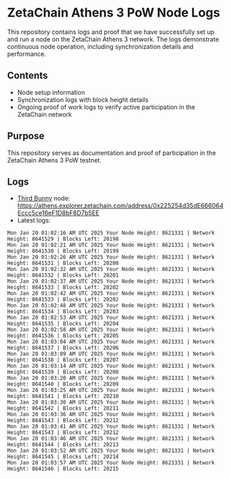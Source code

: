 # ZetaChain Athens 3 PoW Node Logs
This repository contains logs and proof that we have successfully set up and run a node on the ZetaChain Athens 3 network. The logs demonstrate continuous node operation, including synchronization details and performance.

## Contents
- Node setup information
- Synchronization logs with block height details
- Ongoing proof of work logs to verify active participation in the ZetaChain network

## Purpose
This repository serves as documentation and proof of participation in the ZetaChain Athens 3 PoW testnet.

## Logs

- [Third Bunny](https://thirdbunny.xyz/) node: https://athens.explorer.zetachain.com/address/0x225254d35dE666064Eccc5ce16eF1D8bF8D7b5EE
- Latest logs:
```
Mon Jan 20 01:02:16 AM UTC 2025 Your Node Height: 8621331 | Network Height: 8641529 | Blocks Left: 20198
Mon Jan 20 01:02:21 AM UTC 2025 Your Node Height: 8621331 | Network Height: 8641530 | Blocks Left: 20199
Mon Jan 20 01:02:26 AM UTC 2025 Your Node Height: 8621331 | Network Height: 8641531 | Blocks Left: 20200
Mon Jan 20 01:02:32 AM UTC 2025 Your Node Height: 8621331 | Network Height: 8641532 | Blocks Left: 20201
Mon Jan 20 01:02:37 AM UTC 2025 Your Node Height: 8621331 | Network Height: 8641533 | Blocks Left: 20202
Mon Jan 20 01:02:42 AM UTC 2025 Your Node Height: 8621331 | Network Height: 8641533 | Blocks Left: 20202
Mon Jan 20 01:02:48 AM UTC 2025 Your Node Height: 8621331 | Network Height: 8641534 | Blocks Left: 20203
Mon Jan 20 01:02:53 AM UTC 2025 Your Node Height: 8621331 | Network Height: 8641535 | Blocks Left: 20204
Mon Jan 20 01:02:58 AM UTC 2025 Your Node Height: 8621331 | Network Height: 8641536 | Blocks Left: 20205
Mon Jan 20 01:03:04 AM UTC 2025 Your Node Height: 8621331 | Network Height: 8641537 | Blocks Left: 20206
Mon Jan 20 01:03:09 AM UTC 2025 Your Node Height: 8621331 | Network Height: 8641538 | Blocks Left: 20207
Mon Jan 20 01:03:14 AM UTC 2025 Your Node Height: 8621331 | Network Height: 8641539 | Blocks Left: 20208
Mon Jan 20 01:03:20 AM UTC 2025 Your Node Height: 8621331 | Network Height: 8641540 | Blocks Left: 20209
Mon Jan 20 01:03:25 AM UTC 2025 Your Node Height: 8621331 | Network Height: 8641541 | Blocks Left: 20210
Mon Jan 20 01:03:30 AM UTC 2025 Your Node Height: 8621331 | Network Height: 8641542 | Blocks Left: 20211
Mon Jan 20 01:03:36 AM UTC 2025 Your Node Height: 8621331 | Network Height: 8641543 | Blocks Left: 20212
Mon Jan 20 01:03:41 AM UTC 2025 Your Node Height: 8621331 | Network Height: 8641543 | Blocks Left: 20212
Mon Jan 20 01:03:46 AM UTC 2025 Your Node Height: 8621331 | Network Height: 8641544 | Blocks Left: 20213
Mon Jan 20 01:03:52 AM UTC 2025 Your Node Height: 8621331 | Network Height: 8641545 | Blocks Left: 20214
Mon Jan 20 01:03:57 AM UTC 2025 Your Node Height: 8621331 | Network Height: 8641546 | Blocks Left: 20215
```
